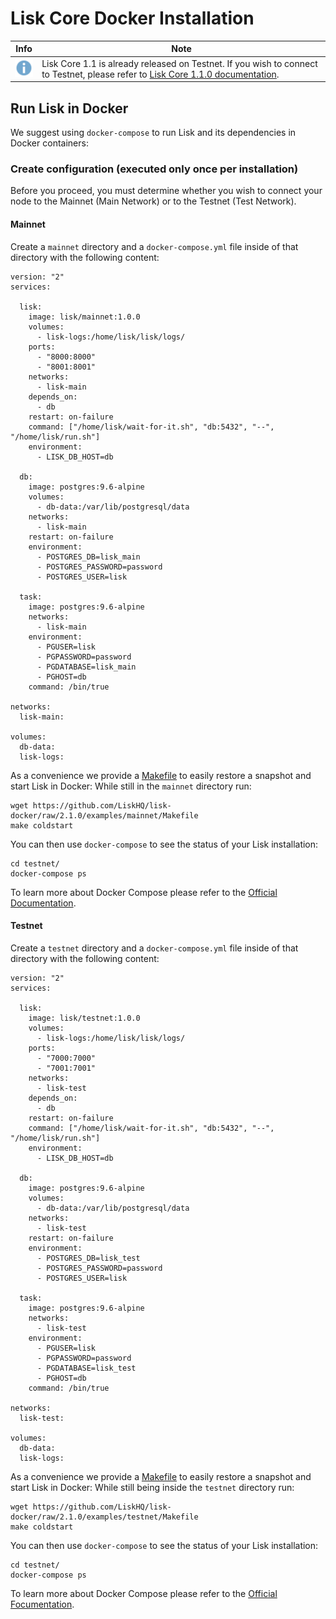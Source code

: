 # Lisk Core Docker Installation

Info | Note
---- | ----
![info note](../../../info-icon.png "Info Note") | Lisk Core 1.1 is already released on Testnet. If you wish to connect to Testnet, please refer to [Lisk Core 1.1.0 documentation](https://github.com/LiskHQ/lisk-docs/blob/core-1.1.0/introduction.md).

## Run Lisk in Docker

We suggest using `docker-compose` to run Lisk and its dependencies in Docker containers:

### Create configuration (executed only once per installation)
Before you proceed, you must  determine whether you wish to connect your node to the Mainnet (Main Network) or  to the Testnet (Test Network).

#### Mainnet

Create a `mainnet` directory and a `docker-compose.yml` file inside of that directory with the following content:

```
version: "2"
services:

  lisk:
    image: lisk/mainnet:1.0.0
    volumes:
      - lisk-logs:/home/lisk/lisk/logs/
    ports:
      - "8000:8000"
      - "8001:8001"
    networks:
      - lisk-main
    depends_on:
      - db
    restart: on-failure
    command: ["/home/lisk/wait-for-it.sh", "db:5432", "--", "/home/lisk/run.sh"]
    environment:
      - LISK_DB_HOST=db

  db:
    image: postgres:9.6-alpine
    volumes:
      - db-data:/var/lib/postgresql/data
    networks:
      - lisk-main
    restart: on-failure
    environment:
      - POSTGRES_DB=lisk_main
      - POSTGRES_PASSWORD=password
      - POSTGRES_USER=lisk

  task:
    image: postgres:9.6-alpine
    networks:
      - lisk-main
    environment:
      - PGUSER=lisk
      - PGPASSWORD=password
      - PGDATABASE=lisk_main
      - PGHOST=db
    command: /bin/true

networks:
  lisk-main:

volumes:
  db-data:
  lisk-logs:
```

As a convenience we provide a [Makefile](https://github.com/LiskHQ/lisk-docker/blob/2.1.0/examples/mainnet/Makefile) to easily restore a snapshot and start Lisk in Docker:
While still in the `mainnet` directory run:

<!-- TODO: fix branch -->
```shell
wget https://github.com/LiskHQ/lisk-docker/raw/2.1.0/examples/mainnet/Makefile
make coldstart
```

You can then use `docker-compose` to see the status of your Lisk installation:

```shell
cd testnet/
docker-compose ps
```

To learn more about Docker Compose please refer to the [Official Documentation](https://docs.docker.com/compose/gettingstarted/).

#### Testnet

Create a `testnet` directory and a `docker-compose.yml` file inside of that directory with the following content:

```
version: "2"
services:

  lisk:
    image: lisk/testnet:1.0.0
    volumes:
      - lisk-logs:/home/lisk/lisk/logs/
    ports:
      - "7000:7000"
      - "7001:7001"
    networks:
      - lisk-test
    depends_on:
      - db
    restart: on-failure
    command: ["/home/lisk/wait-for-it.sh", "db:5432", "--", "/home/lisk/run.sh"]
    environment:
      - LISK_DB_HOST=db

  db:
    image: postgres:9.6-alpine
    volumes:
      - db-data:/var/lib/postgresql/data
    networks:
      - lisk-test
    restart: on-failure
    environment:
      - POSTGRES_DB=lisk_test
      - POSTGRES_PASSWORD=password
      - POSTGRES_USER=lisk

  task:
    image: postgres:9.6-alpine
    networks:
      - lisk-test
    environment:
      - PGUSER=lisk
      - PGPASSWORD=password
      - PGDATABASE=lisk_test
      - PGHOST=db
    command: /bin/true

networks:
  lisk-test:

volumes:
  db-data:
  lisk-logs:
```

As a convenience we provide a [Makefile](https://github.com/LiskHQ/lisk-docker/blob/2.1.0/examples/testnet/Makefile) to easily restore a snapshot and start Lisk in Docker:
While still being inside the `testnet` directory run:

<!-- TODO: fix branch -->
```shell
wget https://github.com/LiskHQ/lisk-docker/raw/2.1.0/examples/testnet/Makefile
make coldstart
```

You can then use `docker-compose` to see the status of your Lisk installation:

```shell
cd testnet/
docker-compose ps
```

To learn more about Docker Compose please refer to the [Official Focumentation](https://docs.docker.com/compose/gettingstarted/).
